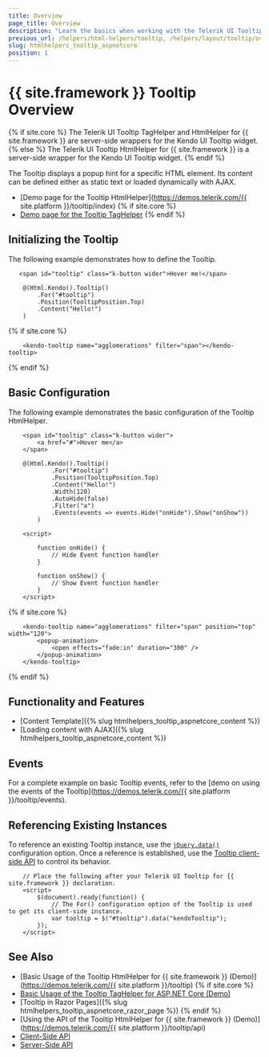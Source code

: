 ```yaml
---
title: Overview
page_title: Overview
description: "Learn the basics when working with the Telerik UI Tooltip component for {{ site.framework }}."
previous_url: /helpers/html-helpers/tooltip, /helpers/layout/tooltip/overview
slug: htmlhelpers_tooltip_aspnetcore
position: 1
---
```


# {{ site.framework }} Tooltip Overview

{% if site.core %}
The Telerik UI Tooltip TagHelper and HtmlHelper for {{ site.framework }} are server-side wrappers for the Kendo UI Tooltip widget.
{% else %}
The Telerik UI Tooltip HtmlHelper for {{ site.framework }} is a server-side wrapper for the Kendo UI Tooltip widget.
{% endif %}

The Tooltip displays a popup hint for a specific HTML element. Its content can be defined either as static text or loaded dynamically with AJAX.

* [Demo page for the Tooltip HtmlHelper](https://demos.telerik.com/{{ site.platform }}/tooltip/index)
{% if site.core %}
* [Demo page for the Tooltip TagHelper](https://demos.telerik.com/aspnet-core/tooltip/tag-helper)
{% endif %}

## Initializing the Tooltip

The following example demonstrates how to define the Tooltip.

```HtmlHelper
   <span id="tooltip" class="k-button wider">Hover me!</span>

    @(Html.Kendo().Tooltip()
        .For("#tooltip")
        .Position(TooltipPosition.Top)
        .Content("Hello!")
    )
```
{% if site.core %}
```TagHelper
    <kendo-tooltip name="agglomerations" filter="span"></kendo-tooltip>
```
{% endif %}

## Basic Configuration

The following example demonstrates the basic configuration of the Tooltip HtmlHelper.

```HtmlHelper
    <span id="tooltip" class="k-button wider">
        <a href="#">Hover me</a>
    </span>

    @(Html.Kendo().Tooltip()
            .For("#tooltip")
            .Position(TooltipPosition.Top)
            .Content("Hello!")
            .Width(120)
            .AutoHide(false)
            .Filter("a")
            .Events(events => events.Hide("onHide").Show("onShow"))
        )

    <script>

        function onHide() {
            // Hide Event function handler
        }

        function onShow() {
            // Show Event function handler
        }
    </script>
```
{% if site.core %}
```TagHelper
    <kendo-tooltip name="agglomerations" filter="span" position="top" width="120">
        <popup-animation>
            <open effects="fade:in" duration="300" />
        </popup-animation>
    </kendo-tooltip>
```
{% endif %}

## Functionality and Features

* [Content Template]({% slug htmlhelpers_tooltip_aspnetcore_content %})
* [Loading content with AJAX]({% slug htmlhelpers_tooltip_aspnetcore_content %})

## Events

For a complete example on basic Tooltip events, refer to the [demo on using the events of the Tooltip](https://demos.telerik.com/{{ site.platform }}/tooltip/events).

## Referencing Existing Instances

To reference an existing Tooltip instance, use the [`jQuery.data()`](https://api.jquery.com/jQuery.data/) configuration option. Once a reference is established, use the [Tooltip client-side API](https://docs.telerik.com/kendo-ui/api/javascript/ui/tooltip#methods) to control its behavior.

```
    // Place the following after your Telerik UI Tooltip for {{ site.framework }} declaration.
    <script>
        $(document).ready(function() {
            // The For() configuration option of the Tooltip is used to get its client-side instance.
            var tooltip = $("#tooltip").data("kendoTooltip");
        });
    </script>
```

## See Also

* [Basic Usage of the Tooltip HtmlHelper for {{ site.framework }} (Demo)](https://demos.telerik.com/{{ site.platform }}/tooltip)
{% if site.core %}
* [Basic Usage of the Tooltip TagHelper for ASP.NET Core (Demo)](https://demos.telerik.com/aspnet-core/tooltip/index)
* [Tooltip in Razor Pages]({% slug htmlhelpers_tooltip_aspnetcore_razor_page %})
{% endif %}
* [Using the API of the Tooltip HtmlHelper for {{ site.framework }} (Demo)](https://demos.telerik.com/{{ site.platform }}/tooltip/api)
* [Client-Side API](https://docs.telerik.com/kendo-ui/api/javascript/ui/tooltip)
* [Server-Side API](/api/tooltip)
